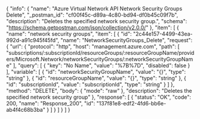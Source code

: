 {
  "info": {
    "name": "Azure Virtual Network API Network Security Groups Delete",
    "_postman_id": "cf00f45c-d89a-4c80-bd94-df0b45c09f7b",
    "description": "Deletes the specified network security group.",
    "schema": "https://schema.getpostman.com/json/collection/v2.0.0/"
  },
  "item": [
    {
      "name": "network security groups",
      "item": [
        {
          "id": "2c44e157-4499-43ea-992d-a91c945f45fd",
          "name": "NetworkSecurityGroups_Delete",
          "request": {
            "url": {
              "protocol": "http",
              "host": "management.azure.com",
              "path": [
                "subscriptions/:subscriptionId/resourceGroups/:resourceGroupName/providers/Microsoft.Network/networkSecurityGroups/:networkSecurityGroupName"
              ],
              "query": [
                {
                  "key": "No Name",
                  "value": "%7B%7D",
                  "disabled": false
                }
              ],
              "variable": [
                {
                  "id": "networkSecurityGroupName",
                  "value": "{}",
                  "type": "string"
                },
                {
                  "id": "resourceGroupName",
                  "value": "{}",
                  "type": "string"
                },
                {
                  "id": "subscriptionId",
                  "value": "subscriptionId",
                  "type": "string"
                }
              ]
            },
            "method": "DELETE",
            "body": {
              "mode": "raw"
            },
            "description": "Deletes the specified network security group"
          },
          "response": [
            {
              "status": "OK",
              "code": 200,
              "name": "Response_200",
              "id": "137f81e8-edf2-4fd6-bb6e-ab4f4c68b3ba"
            }
          ]
        }
      ]
    }
  ]
}